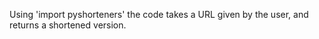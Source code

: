 Using 'import pyshorteners' the code takes a URL given by the user, and returns a shortened version. 
